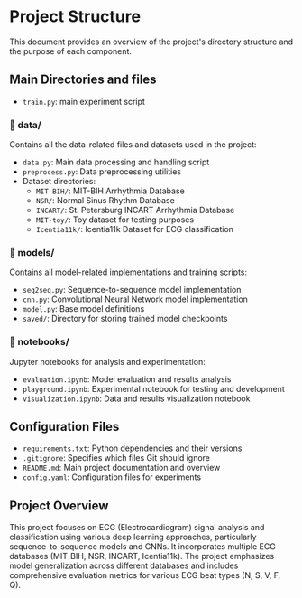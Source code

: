 # Project Structure

This document provides an overview of the project's directory structure and the purpose of each component.

## Main Directories and files

- `train.py`: main experiment script

### 📁 data/
Contains all the data-related files and datasets used in the project:
- `data.py`: Main data processing and handling script
- `preprocess.py`: Data preprocessing utilities
- Dataset directories:
  - `MIT-BIH/`: MIT-BIH Arrhythmia Database
  - `NSR/`: Normal Sinus Rhythm Database
  - `INCART/`: St. Petersburg INCART Arrhythmia Database
  - `MIT-toy/`: Toy dataset for testing purposes
  - `Icentia11k/`: Icentia11k Dataset for ECG classification

### 📁 models/
Contains all model-related implementations and training scripts:
- `seq2seq.py`: Sequence-to-sequence model implementation
- `cnn.py`: Convolutional Neural Network model implementation
- `model.py`: Base model definitions
- `saved/`: Directory for storing trained model checkpoints

### 📁 notebooks/
Jupyter notebooks for analysis and experimentation:
- `evaluation.ipynb`: Model evaluation and results analysis
- `playground.ipynb`: Experimental notebook for testing and development
- `visualization.ipynb`: Data and results visualization notebook

## Configuration Files

- `requirements.txt`: Python dependencies and their versions
- `.gitignore`: Specifies which files Git should ignore
- `README.md`: Main project documentation and overview
- `config.yaml`: Configuration files for experiments

## Project Overview
This project focuses on ECG (Electrocardiogram) signal analysis and classification using various deep learning approaches, particularly sequence-to-sequence models and CNNs. It incorporates multiple ECG databases (MIT-BIH, NSR, INCART, Icentia11k). The project emphasizes model generalization across different databases and includes comprehensive evaluation metrics for various ECG beat types (N, S, V, F, Q).